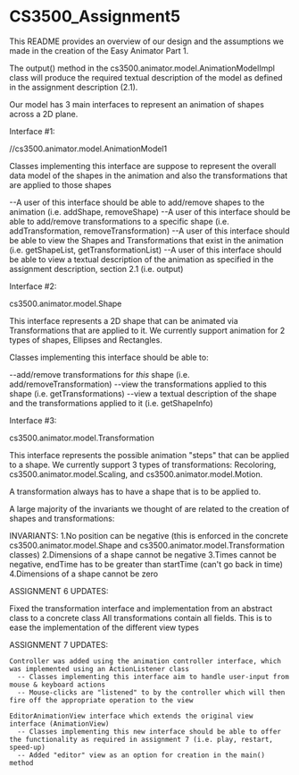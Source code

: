 # CS3500_Assignment5

This README provides an overview of our design and the assumptions we made in the creation of the Easy Animator Part 1.

The output() method in the cs3500.animator.model.AnimationModelImpl class will produce the required textual description of the model as defined in the assignment description (2.1).

Our model has 3 main interfaces to represent an animation of shapes across a 2D plane.

Interface #1:

//cs3500.animator.model.AnimationModel1

Classes implementing this interface are suppose to represent the overall data model of the shapes in the animation and also the transformations that are applied to those shapes

  --A user of this interface should be able to add/remove shapes to the animation (i.e. addShape, removeShape)
  --A user of this interface should be able to add/remove transformations to a specific shape (i.e. addTransformation, removeTransformation)
  --A user of this interface should be able to view the Shapes and Transformations that exist in the animation (i.e. getShapeList, getTransformationList)
  --A user of this interface should be able to view a textual description of the animation as specified in the assignment description, section 2.1
  (i.e. output)


Interface #2:

cs3500.animator.model.Shape

This interface represents a 2D shape that can be animated via Transformations that are applied to it. We currently support animation for 2 types of shapes, Ellipses and Rectangles.

Classes implementing this interface should be able to:

--add/remove transformations for *this* shape (i.e. add/removeTransformation)
--view the transformations applied to this shape (i.e. getTransformations)
--view a textual description of the shape and the transformations applied to it (i.e. getShapeInfo)


Interface #3:

cs3500.animator.model.Transformation

This interface represents the possible animation "steps" that can be applied to a shape. We currently support 3 types of transformations: Recoloring, cs3500.animator.model.Scaling, and cs3500.animator.model.Motion. 

A transformation always has to have a shape that is to be applied to.

A large majority of the invariants we thought of are related to the creation of shapes and transformations:

INVARIANTS:
1.No position can be negative (this is enforced in the concrete cs3500.animator.model.Shape and cs3500.animator.model.Transformation classes)
2.Dimensions of a shape cannot be negative
3.Times cannot be negative, endTime has to be greater than startTime (can't go back in time)
4.Dimensions of a shape cannot be zero


ASSIGNMENT 6 UPDATES:

   Fixed the transformation interface and implementation from an abstract class to a concrete class
   All transformations contain all fields. This is to ease the implementation of the different view types

ASSIGNMENT 7 UPDATES:

    Controller was added using the animation controller interface, which was implemented using an ActionListener class
      -- Classes implementing this interface aim to handle user-input from mouse & keyboard actions
      -- Mouse-clicks are "listened" to by the controller which will then fire off the appropriate operation to the view

    EditorAnimationView interface which extends the original view interface (AnimationView)
      -- Classes implementing this new interface should be able to offer the functionality as required in assignment 7 (i.e. play, restart, speed-up)
      -- Added "editor" view as an option for creation in the main() method
    